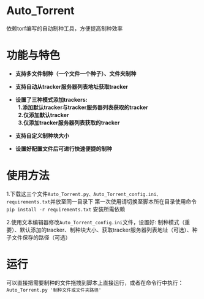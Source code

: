 # Auto_Torrent

依赖torf编写的自动制种工具，方便提高制种效率

# 功能与特色
- **支持多文件制种（一个文件一个种子）、文件夹制种**

- **支持自动从tracker服务器列表地址获取tracker**

- **设置了三种模式添加trackers:**
\
&ensp;**1.添加默认tracker与tracker服务器列表获取的tracker**\
&ensp;**2.仅添加默认tracker**\
&ensp;**3.仅添加tracker服务器列表获取的tracker**

- **支持自定义制种块大小**

- **设置好配置文件后可进行快速便捷的制种**

# 使用方法

1.下载这三个文件`Auto_Torrent.py、Auto_Torrent_config.ini、requirements.txt`并放至同一目录下
   第一次使用请切换至脚本所在目录使用命令`pip install -r requirements.txt` 安装所需依赖
  
2.使用文本编辑器修改`Auto_Torrent_config.ini`文件，设置好: 制种模式（重要）、默认添加的tracker、制种块大小、获取tracker服务器列表地址（可选）、种子文件保存的路径（可选）

# 运行
可以直接把需要制种的文件拖拽到脚本上直接运行，或者在命令行中执行： `Auto_Torrent.py '制种文件或文件夹路径'`
